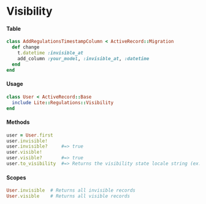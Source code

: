 # Visibility

#### Table

```ruby
class AddRegulationsTimestampColumn < ActiveRecord::Migration
  def change
    t.datetime :invisible_at
    add_column :your_model, :invisible_at, :datetime
  end
end
```

#### Usage

```ruby
class User < ActiveRecord::Base
  include Lite::Regulations::Visibility
end
```

#### Methods

```ruby
user = User.first
user.invisible!
user.invisible?     #=> true
user.visible!
user.visible?       #=> true
user.to_visibility  #=> Returns the visibility state locale string (ex: Visible)
```

#### Scopes

```ruby
User.invisible  # Returns all invisible records
User.visible    # Returns all visible records
```
